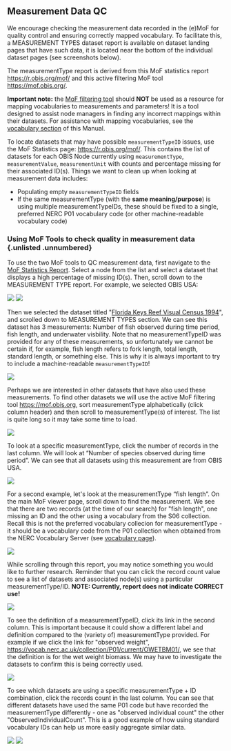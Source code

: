 ## Measurement Data QC

We encourage checking the measurement data recorded in the (e)MoF for quality control and ensuring correctly mapped vocabulary. To facilitate this, a MEASUREMENT TYPES dataset report is available on dataset landing pages that have such data, it is located near the bottom of the individual dataset pages (see screenshots below).

The measurementType report is derived from this MoF statistics report <https://r.obis.org/mof/> and this active filtering MoF tool <https://mof.obis.org/>.

<div class="callbox-caution caution">

**Important note:** the [MoF filtering tool](https://mof.obis.org/) should **NOT** be used as a resource for mapping vocabularies to measurements and parameters! It is a tool designed to assist node managers in finding any incorrect mappings within their datasets. For assistance with mapping vocabularies, see the [vocabulary section](vocabulary#map-emof-measurement-identifiers-to-preferred-bodc-vocabulary.html) of this Manual.
</div>

To locate datasets that may have possible `measurementTypeID` issues, use the MoF Statistics page: <https://r.obis.org/mof/>. This contains the list of datasets for each OBIS Node currently using `measurementType`, `measurementValue`, `measurementUnit` with counts and percentage missing for their associated ID(s). Things we want to clean up when looking at measurement data includes:

- Populating empty `measurementTypeID` fields
- If the same measurementType (with the **same meaning/purpose**) is using multiple measurementTypeIDs, these should be fixed to a single, preferred NERC P01 vocabulary code (or other machine-readable vocabulary code)

### Using MoF Tools to check quality in measurement data {.unlisted .unnumbered}

To use the two MoF tools to QC measurement data, first navigate to the [MoF Statistics Report](https://r.obis.org/mof/). Select a node from the list and select a dataset that displays a high percentage of missing ID(s). Then, scroll down to the MEASUREMENT TYPE report. For example, we selected OBIS USA:

<img src="images/mofreports/usa1.png" class="img-responsive img-responsive-70"/>

<img src="images/mofreports/usa2.png" class="img-responsive img-responsive-70"/>

Then we selected the dataset titled "[Florida Keys Reef Visual Census 1994](https://obis.org/dataset/2f6a4224-c273-4cad-bd53-db81f1fbd251)", and scrolled down to MEASUREMENT TYPES section. We can see this dataset has 3 measurements: Number of fish observed during time period, fish length, and underwater visbility. Note that no measurementTypeID was provided for any of these measurements, so unfortunately we cannot be certain if, for example, fish length refers to fork length, total length, standard length, or something else. This is why it is always important to try to include a machine-readable `measurementTypeID`!

![ ](images/mofreports/floridakeys.png)

Perhaps we are interested in other datasets that have also used these measurements. To find other datasets we will use the active MoF filtering tool <https://mof.obis.org>, sort measurementType alphabetically (click column header) and then scroll to measurementType(s) of interest. The list is quite long so it may take some time to load.

<img src="images/mofreports/locate.png" class="img-responsive"/>

To look at a specific measurementType, click the number of records in the last column. We will look at “Number of species observed during time period”. We can see that all datasets using this measurement are from OBIS USA.

<img src="images/mofreports/speciesobserved.png" class="img-responsive"/>

For a second example, let's look at the measurementType “fish length”. On the main MoF viewer page, scroll down to find the measurement. We see that there are two records (at the time of our search) for "fish length", one missing an ID and the other using a vocabulary from the S06 collection. Recall this is not the preferred vocabulary collecion for measurementType - it should be a vocabulary code from the P01 collection when obtained from the NERC Vocabulary Server (see [vocabulary page](vocabulary.html#populate-measurementtypeid)).

![ ](images/mofreports/fishlength.png)

While scrolling through this report, you may notice something you would like to further research. Reminder that you can click the record count value to see a list of datasets and associated node(s) using a particular measurementType/ID. **NOTE: Currently, report does not indicate CORRECT use!**

<img src="images/mofreports/notcorrect.png" class="img-responsive"/>

To see the definition of a measurementTypeID, click its link in the second column. This is important because it could show a different label and definition compared to the (variety of) measurementType provided. For example if we click the link for "observed weight", <https://vocab.nerc.ac.uk/collection/P01/current/OWETBM01/>, we see that the definition is for the wet weight biomass. We may have to investigate the datasets to confirm this is being correctly used.

<img src="images/mofreports/label.png" class="img-responsive"/>

To see which datasets are using a specific measurementType + ID combination, click the records count in the last column. You can see that different datasets have used the same P01 code but have recorded the measurementType differently - one as "observed individual count" the other "ObservedIndividualCount". This is a good example of how using standard vocabulary IDs can help us more easily aggregate similar data.

<img src="images/mofreports/observed1.png" class="img-responsive"/>
<img src="images/mofreports/observed2.png" class="img-responsive"/>
